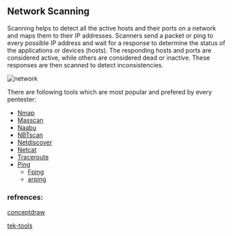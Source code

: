 ## Network Scanning

Scanning helps to detect all the active hosts and their ports on a network and maps them to their IP addresses. Scanners send a packet or ping to every possible IP address and wait for a response to determine the status of the applications or devices (hosts). The responding hosts and ports are considered active, while others are considered dead or inactive. These responses are then scanned to detect inconsistencies.

![network](https://user-images.githubusercontent.com/47298458/134111391-fe94be28-6cdc-4b1d-b754-58312e8c6254.png)

There are following tools which are most popular and prefered by every pentester:

  - [Nmap](https://github.com/armourinfosec/Offensive-Pentesting-Host/blob/main/Network%20Scanning/NMAP.md)
  - [Masscan](https://github.com/armourinfosec/Offensive-Pentesting-Host/blob/main/Network%20Scanning/MASSCAN.md)
  - [Naabu](https://github.com/armourinfosec/Offensive-Pentesting-Host/blob/main/Network%20Scanning/NAABU.md)
  - [NBTscan](https://github.com/armourinfosec/Offensive-Pentesting-Host/blob/main/Network%20Scanning/NBTscan.md)
  - [Netdiscover](https://github.com/armourinfosec/Offensive-Pentesting-Host/blob/main/Network%20Scanning/Netdiscover.md)
  - [Netcat](https://github.com/armourinfosec/Offensive-Pentesting-Host/blob/main/Network%20Scanning/Netcat.md)
  - [Traceroute](https://github.com/armourinfosec/Offensive-Pentesting-Host/blob/main/Network%20Scanning/Traceroute.md)
  - [Ping](https://github.com/armourinfosec/Offensive-Pentesting-Host/tree/main/Network%20Scanning/Ping#ping)
       - [Fping](https://github.com/armourinfosec/Offensive-Pentesting-Host/tree/main/Network%20Scanning/Ping#fping)
       - [arping](https://github.com/armourinfosec/Offensive-Pentesting-Host/tree/main/Network%20Scanning/Ping#arping)




### refrences:
[conceptdraw](https://conceptdraw.com/a879c3/p1/preview/640/pict--network-diagram-local-area-network-(lan)-diargam.png--diagram-flowchart-example.png)

[tek-tools](https://www.tek-tools.com/network/network-scanning-tools)

